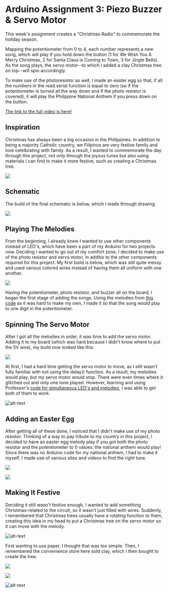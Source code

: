 # Arduino Assignment 3: Piezo Buzzer & Servo Motor
This week's assignment creates a "Christmas Radio" to commemorate the holiday season.

Mapping the potentiometer from 0 to 4, each number represents a new song, which will play if you hold down the button (1 for We Wish You A Merry Christmas,
2 for Santa Claus is Coming to Town, 3 for Jingle Bells). As the song plays, the servo motor--to which I added a clay Christmas tree on top--will spin accordingly.

To make use of the photoresistor as well, I made an easter egg so that, if all the numbers in the read.serial function is equal to zero
(so if the potentiometer is turned all the way down and if the photo resistor is covered), it will play the Philippine National Anthem if you press down on the button.

[The link to the full video is here!](https://vimeo.com/479846751)

## Inspiration
Christmas has always been a big occasion in the Philippines. In addition to being a majority Catholic country, we Filipinos are very festive family and love celelbrating with family. As a result, I wanted to commemorate the day through this project, not only through the joyous tunes but also using materials I can find to make it more festive, such as creating a Christmas tree.

![](images/phxmas.png)

## Schematic
The build of the final schematic is below, which I made through drawing.

![](images/schematic.png)

## Playing The Melodies
From the beginning, I already knew I wanted to use other components instead of LED's, which have been a part of my Arduino for two projects now. Deciding I wanted to go out of my comfort zone, I decided to make use of the photo resistor and servo motor, in additio to the other components required for this project. My first build is below, which was still quite messy and used various colored wires instead of having them all uniform with one another.

 ![](images/firstbuild.png)
 
 Having the potentiometer, photo resistor, and buzzer all on the board, I began the first stage of adding the songs. Using the melodies from [this code](https://create.arduino.cc/projecthub/joshi/piezo-christmas-songs-fd1ae9) as it was hard to make my own, I made it so that the song would play to one digit in the potentiometer.
 
 ## Spinning The Servo Motor
 After I got all the melodies in order, it was time to add the servo motor. Adding it to my board (which was hard because I didn't know where to put the 5V wire), my build now looked like this:
 
  ![](images/secondbuild.png)
 
 At first, I had a hard time getting the servo motor to move, as I still wasn't fully familiar with not using the delay() function. As a result, my melodies would play, but my servo motor would stop. There were even times where it glitched out and only one tone played. However, learning and using Professor's [code for simultaneous LED's and melodies](https://github.com/michaelshiloh/toneMelodyAndBlinkWithoutDelay), I was able to get both of them to work.
 
 ![alt-text](images/servo.gif)
 
 ## Adding an Easter Egg
 After getting all of these done, I noticed that I didn't make use of my photo resistor. Thinking of a way to pay tribute to my country in this project, I decided to have an easter egg melody play if you got both the photo resistor and the potentiometer to 0 values: the national anthem would play! Since there was no Arduino code for my national anthem, I had to make it myself. I made use of various sites and videos to find the right tune.
 
 ![](images/video.png)

 ![](images/philippinespiano.png)

 ## Making It Festive
 Deciding it still wasn't festive enough, I wanted to add something Christmas-related to the circuit, so it wasn't just filled with wires. Suddenly, I remembered that Christmas trees usually have a rotating function to them, creating this idea in my head to put a Christmas tree on the servo motor so it can move with the melody.
 
  ![alt-text](images/rotatingtree.gif)
 
 First wanting to use paper, I thought that was too simple. Then, I remembered the convenience store here sold clay, which I then bought to create the tree.
 
 ![](images/claybox.png)

 ![](images/christmastree.png)
 
  ![alt-text](images/rotate.gif)
